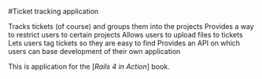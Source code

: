 #Ticket tracking application

Tracks tickets (of course) and groups them into the projects
Provides a way to restrict users to certain projects
Allows users to upload files to tickets
Lets users tag tickets so they are easy to find
Provides an API on which users can base development of their own application

This is application for the [*Rails 4 in Action*] book.
